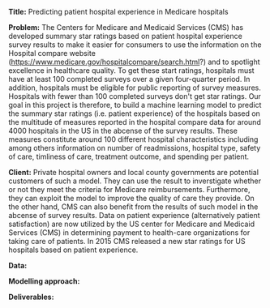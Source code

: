 **Title:** Predicting patient hospital experience in Medicare hospitals

**Problem:**  The Centers for Medicare and Medicaid Services (CMS) has developed summary star ratings based on patient hospital experience  survey results to make it easier for consumers to use the information on the Hospital compare website (https://www.medicare.gov/hospitalcompare/search.html?) and to spotlight excellence in healthcare quality. To get these start ratings, hospitals must have at least 100 completed surveys over a given four-quarter period. In addition, hospitals must be eligible for public reporting of survey measures. Hospitals with fewer than 100 completed surveys don't get star ratings. Our goal in this project is therefore, to build a machine learning model to predict the summary star ratings (i.e. patient experience) of the hospitals based on the multitude of measures reported in the hospital compare data for around 4000 hospitals in the US in the abcense of the survey results. These  measures constitute around 100 different hospital characteristics including among others information on number of readmissions, hospital type, safety of care, timliness of care, treatment outcome, and spending per patient. 

**Client:** Private hospital owners and local county governments are potential customers of such a model. They can use the result to inverstigate whether or not they meet the criteria for Medicare reimbursements. Furthermore, they can exploit the model to improve the quality of care they provide. On the other hand, CMS can also benefit from the results of such model in the abcense of survey results. Data on patient experience (alternatively patient satisfaction) are now utilized by the US center for Medicare and Medicaid Services (CMS) in determining payment to health-care organizations for taking care of patients. In 2015 CMS released a new star ratings for US hospitals based on patient experience. 


**Data:**

**Modelling approach:**

**Deliverables:**




